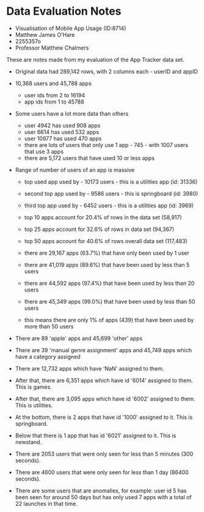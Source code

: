 # Data Evaluation Notes

* Visualisation of Mobile App Usage (ID:8714)
* Matthew James O'Hare
* 2255357o
* Professor Matthew Chalmers

These are notes made from my evaluation of the App Tracker data set.

* Original data had 289,142 rows, with 2 columns each - userID and appID

* 10,368 users and 45,788 apps
  * user ids from 2 to 16194  
  * app ids from 1 to 45788  

* Some users have a lot more data than others
  * user 4942 has used 908 apps  
  * user 6614 has used 532 apps  
  * user 10977 has used 470 apps  
  * there are lots of users that only use 1 app - 745 - with 1007 users that use 3 apps  
  * there are 5,172 users that have used 10 or less apps  

* Range of number of users of an app is massive
  * top used app used by - 10173 users - this is a utilities app (id: 31336)  
  * second top app used by - 9586 users - this is springboard (id: 3980)  
  * third top app used by - 6452 users - this is a utilities app (id: 3969)  

  * top 10 apps account for 20.4% of rows in the data set (58,917)  
  * top 25 apps account for 32.6% of rows in data set (94,367)  
  * top 50 apps account for 40.6% of rows overall data set (117,483)  

  * there are 29,167 apps (63.7%) that have only been used by 1 user  
  * there are 41,019 apps (89.6%) that have been used by less than 5 users  
  * there are 44,592 apps (97.4%) that have been used by less than 20 users  
  * there are 45,349 apps (99.0%) that have been used by less than 50 users  
  * this means there are only 1% of apps (439) that have been used by more than 50 users  

* There are 89 'apple' apps and 45,699 'other' apps  
* There are 39 'manual genre assignment' apps and 45,749 apps which have a category assigned  

* There are 12,732 apps which have 'NaN' assigned to them.  
* After that, there are 6,351 apps which have id '6014' assigned to them. This is games.  
* After that, there are 3,095 apps which have id '6002' assigned to them. This is utilities.  
* At the bottom, there is 2 apps that have id '1000' assigned to it. This is springboard.  
* Below that there is 1 app that has id '6021' assigned to it. This is newstand.  

* There are 2053 users that were only seen for less than 5 minutes (300 seconds).  
* There are 4600 users that were only seen for less than 1 day (86400 seconds).  

* There are some users that are anomalies, for example: user id 5 has been seen for around 50 days but has only used 7 apps with a total of 22 launches in that time. 




